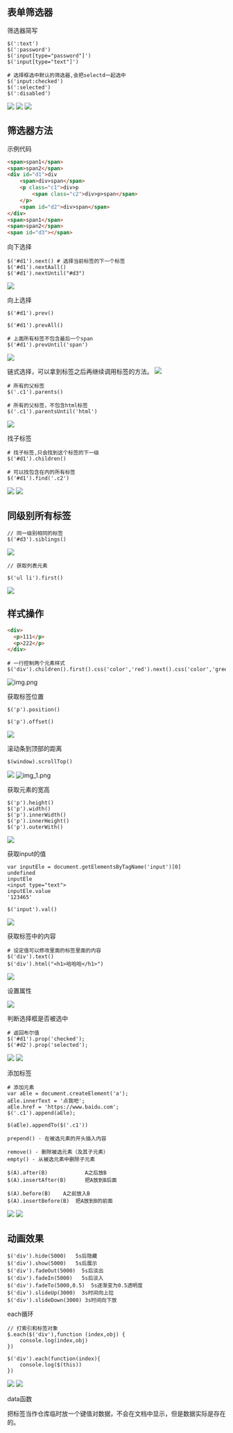 
## 表单筛选器
筛选器简写
```text
$(':text')
$(':password')
$('input[type="password"]')
$('input[type="text"]')

# 选择框选中默认的筛选器,会把selectd一起选中
$('input:checked')
$(':selected')
$(':disabled')

```
![](1.表单筛选器.png)
![](2.表单筛选器.png)
![](3.表单筛选器.png)

## 筛选器方法

示例代码

```html
<span>span1</span>
<span>span2</span>
<div id="d1">div
    <span>div>span</span>
    <p class="c1">div>p
        <span class="c2">div>p>span</span>
    </p>
    <span id="d2">div>span</span>
</div>
<span>span1</span>
<span>span2</span>
<span id="d3"></span>
```


向下选择
```text
$('#d1').next() # 选择当前标签的下一个标签
$('#d1').nextAall()
$('#d1').nextUntil("#d3")

```
![](4.方法.png)

向上选择
```text
$('#d1').prev()

$('#d1').prevAll()

# 上面所有标签不包含最后一个span
$('#d1').prevUntil('span')

```
![](5.筛选器方法.png)

链式选择，可以拿到标签之后再继续调用标签的方法。
![](6.筛方法.png)

```text
# 所有的父标签
$('.c1').parents()

# 所有的父标签，不包含html标签
$('.c1').parentsUntil('html')

```
![](7.筛选器方法.png)

找子标签

```text
# 找子标签,只会找到这个标签的下一级
$('#d1').children()

# 可以找包含在内的所有标签
$('#d1').find('.c2')
```
![](8.标签方法找子标签.png)
![](10找子标签.png)

## 同级别所有标签

```jquery
// 同一级别相同的标签
$('#d3').siblings()

```
![](9.同级别所有.png)

```jquery
// 获取列表元素

$('ul li').first()
```
![](11.获取列表元素.png)


## 样式操作

```html
<div>
  <p>111</p>
  <p>222</p>
</div>
```

```jquery
# 一行控制两个元素样式
$('div').children().first().css('color','red').next().css('color','green')
```
![img.png](img.png)

获取标签位置

```text
$('p').position()

$('p').offset()

```
![](13.获取定位.png)

滚动条到顶部的距离

```jquery
$(window).scrollTop()
```
![](14.滚动条到顶端的距离.png)
![img_1.png](img_1.png)

获取元素的宽高

```text
$('p').height()
$('p').width()
$('p').innerWidth()
$('p').innerHeight()
$('p').outerWith()

```
![](15.获取标签文本的宽高.png)

获取input的值
```text
var inputEle = document.getElementsByTagName('input')[0]
undefined
inputEle
<input type=​"text">​
inputEle.value
'123465'

$('input').val()
```
![](16.获取input的值.png)

获取标签中的内容
```text
# 设定值可以修改里面的标签里面的内容
$('div').text()
$('div').html("<h1>哈哈哈</h1>")
```
![](16.获取标签中的内容.png)

设置属性

![](17.设置是属性.png)

判断选择框是否被选中
```text
# 返回布尔值
$('#d1').prop('checked');
$('#d2').prop('selected');
```
![](18.获取checked.png)
![](19.获取selected.png)

添加标签

```text
# 添加元素
var aEle = document.createElement('a');
aEle.innerText = '点我吧';
aEle.href = 'https://www.baidu.com';
$('.c1').append(aEle);

$(aEle).appendTo($('.c1'))

prepend() - 在被选元素的开头插入内容

remove() - 删除被选元素（及其子元素）
empty() - 从被选元素中删除子元素

$(A).after(B)            A之后放B
$(A).insertAfter(B)      把A放到B后面

$(A).before(B)    A之前放入B
$(A).insertBefore(B)  把A放到B的前面

```
![](21.添加元素.png)
![](22.操作元素.png)

## 动画效果

```text
$('div').hide(5000)   5s后隐藏
$('div').show(5000)   5s后展示
$('div').fadeOut(5000)  5s后淡出
$('div').fadeIn(5000)   5s后淡入
$('div').fadeTo(5000,0.5)  5s逐渐变为0.5透明度
$('div').slideUp(3000)  3s时间向上拉
$('div').slideDown(3000) 3s时间向下放

```

each循环
```text
// 打索引和标签对象
$.each($('div'),function (index,obj) {
    console.log(index,obj)
})

$('div').each(function(index){
    console.log($(this))
})
```
![](24.each循环.png)
![](25.each-this.png)

data函数

把标签当作仓库临时放一个键值对数据，不会在文档中显示，但是数据实际是存在的。
